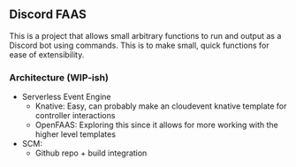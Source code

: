 ## Discord FAAS

This is a project that allows small arbitrary functions to run and output as a Discord bot using commands. This is to make small, quick functions for ease of extensibility.

### Architecture (WIP-ish)

- Serverless Event Engine
    - Knative: Easy, can probably make an cloudevent knative template for controller interactions 
    - OpenFAAS:  Exploring this since it allows for more working with the higher level templates
- SCM:
    - Github repo + build integration
